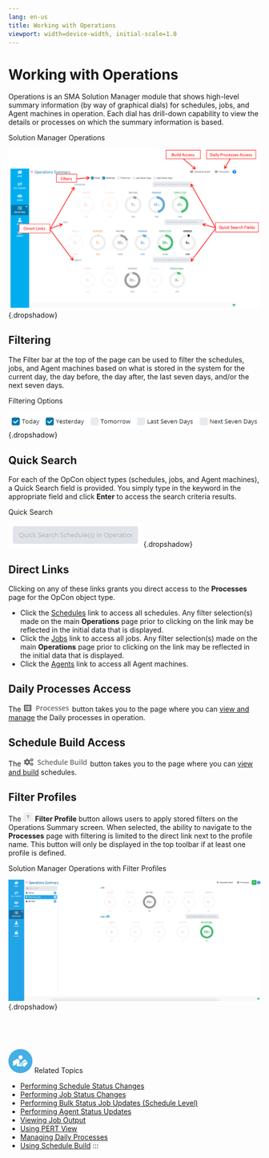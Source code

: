 ```yaml
---
lang: en-us
title: Working with Operations
viewport: width=device-width, initial-scale=1.0
---
```


#  Working with Operations

Operations is an SMA Solution Manager module that shows high-level
summary information (by way of graphical dials) for schedules, jobs, and
Agent machines in operation. Each dial has drill-down capability to view
the details or processes on which the summary information is based.

Solution Manager Operations

![Solution Manager Operations](../../../Resources/Images/SM/Operations-with-Labels.png "Solution Manager Operations"){.dropshadow}

## Filtering

The Filter bar at the top of the page can be used to filter the
schedules, jobs, and Agent machines based on what is stored in the
system for the current day, the day before, the day after, the last
seven days, and/or the next seven days.

Filtering Options

![Operations Filtering Options](../../../Resources/Images/SM/Operations-Filtering-Options.png "Operations Filtering Options"){.dropshadow}

## Quick Search

For each of the OpCon object types (schedules, jobs, and Agent
machines), a Quick Search field is provided. You simply type in the
keyword in the appropriate field and click **Enter** to access the
search criteria results.

Quick Search

![Quick Search](../../../Resources/Images/SM/Quick-Search.png "Quick Search"){.dropshadow}

## Direct Links

Clicking on any of these links grants you direct access to the
**Processes** page for the OpCon object type.

-   Click the [Schedules](Performing-Schedule-Status-Changes.md)
    link to access all schedules. Any filter selection(s) made on the
    main **Operations** page prior to clicking on the link may be
    reflected in the initial data that is displayed.
-   Click the [Jobs](Performing-Job-Status-Changes.md) link to
    access all jobs. Any filter selection(s) made on the main
    **Operations** page prior to clicking on the link may be reflected
    in the initial data that is displayed.
-   Click the [Agents](Performing-Agent-Status-Updates.md) link
    to access all Agent machines.

## Daily Processes Access

The ![Processes Button](../../../Resources/Images/SM/Processes-Button.png "Processes Button")
button takes you to the page where you can [view and manage](Managing-Daily-Processes.md) the Daily processes in
operation.

## Schedule Build Access

The ![Build Button](../../../Resources/Images/SM/Schedule-Build-Operations-Summary-Build-Button.png "Build Button")
button takes you to the page where you can [view and build](Using-Schedule-Build.md) schedules.

## Filter Profiles

The ![Filter Profile Button](../../../Resources/Images/SM/Filter-Profile-Button.png "Filter Profile Button")
**Filter Profile** button allows users to apply stored filters on the
Operations Summary screen. When selected, the ability to navigate to the
**Processes** page with filtering is limited to the direct link next to
the profile name. This button will only be displayed in the top toolbar
if at least one profile is defined.

Solution Manager Operations with Filter Profiles

![Solution Manager Operations Filter Profiles](../../../Resources/Images/SM/Operations-with-Filter-Profiles.png "Solution Manager Operations Filter Profiles"){.dropshadow}

 

 

![White \"person reading\" icon on blue circular background](../../../Resources/Images/moreinfo-icon(48x48).png "More Info icon")
Related Topics

-   [Performing Schedule Status     Changes](Performing-Schedule-Status-Changes.md)
-   [Performing Job Status     Changes](Performing-Job-Status-Changes.md)
-   [Performing Bulk Status Job Updates (Schedule     Level)](Performing-Bulk-Job-Status-Updates--Schedule-Level.md)
-   [Performing Agent Status     Updates](Performing-Agent-Status-Updates.md)
-   [Viewing Job Output](Viewing-Job-Output.md)
-   [Using PERT View](Using-PERT-View.md)
-   [Managing Daily Processes](Managing-Daily-Processes.md)
-   [Using Schedule Build](Using-Schedule-Build.md)
:::

 

